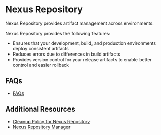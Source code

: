 # Nexus Repository

Nexus Repository provides artifact management across environments. 

Nexus Repository provides the following features:
- Ensures that your development, build, and production environments deploy consistent artifacts  
- Reduces errors due to differences in build artifacts
- Provides version control for your release artifacts to enable better control and easier rollback

## FAQs

- [FAQs](https://docs.developer.tech.gov.sg/docs/ship-hats-documentation/#/tools-faq?id=sonatype-nexus-repository-faq)

## Additional Resources

- [Cleanup Policy for Nexus Repository](https://docs.developer.tech.gov.sg/docs/ship-hats-documentation/#/ship-hats-cleanup-policy-for-nexus-repository)
- [Nexus Repository Manager](https://www.sonatype.com/product-nexus-repository)